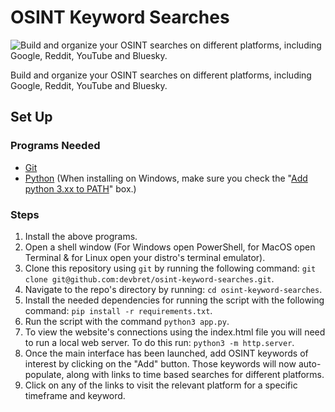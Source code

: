 # OSINT Keyword Searches

![Build and organize your OSINT searches on different platforms, including Google, Reddit, YouTube and Bluesky.](https://hosting.photobucket.com/bbcfb0d4-be20-44a0-94dc-65bff8947cf2/e72bbd40-7c45-4172-b046-d0bec18646d7.jpg)

Build and organize your OSINT searches on different platforms, including Google, Reddit, YouTube and Bluesky.

## Set Up

### Programs Needed

- [Git](https://git-scm.com/downloads)
- [Python](https://www.python.org/downloads/) (When installing on Windows, make sure you check the "[Add python 3.xx to PATH](https://hosting.photobucket.com/images/i/bernhoftbret/python.png)" box.)

### Steps

1. Install the above programs.
2. Open a shell window (For Windows open PowerShell, for MacOS open Terminal & for Linux open your distro's terminal emulator).
3. Clone this repository using `git` by running the following command: `git clone git@github.com:devbret/osint-keyword-searches.git`.
4. Navigate to the repo's directory by running: `cd osint-keyword-searches`.
5. Install the needed dependencies for running the script with the following command: `pip install -r requirements.txt`.
6. Run the script with the command `python3 app.py`.
7. To view the website's connections using the index.html file you will need to run a local web server. To do this run: `python3 -m http.server`.
8. Once the main interface has been launched, add OSINT keywords of interest by clicking on the "Add" button. Those keywords will now auto-populate, along with links to time based searches for different platforms.
9. Click on any of the links to visit the relevant platform for a specific timeframe and keyword.
